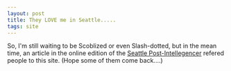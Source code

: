 ```yaml
---
layout: post
title: They LOVE me in Seattle.....
tags: site
---
```

So, I'm still waiting to be Scoblized or even Slash-dotted, but in the mean time, an article in the online edition of the [Seattle Post-Intellegencer](http://blog.seattlepi.nwsource.com/microsoft/archives/002559.html) refered people to this site.  (Hope some of them come back....)